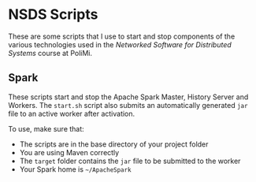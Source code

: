 # NSDS Scripts

These are some scripts that I use to start and stop components of the various technologies used in the *Networked Software for Distributed Systems* course at PoliMi.

## Spark

These scripts start and stop the Apache Spark Master, History Server and Workers. The `start.sh` script also submits an automatically generated `jar` file to an active worker after activation.

To use, make sure that:

- The scripts are in the base directory of your project folder
- You are using Maven correctly
- The `target` folder contains the `jar` file to be submitted to the worker
- Your Spark home is `~/ApacheSpark`
